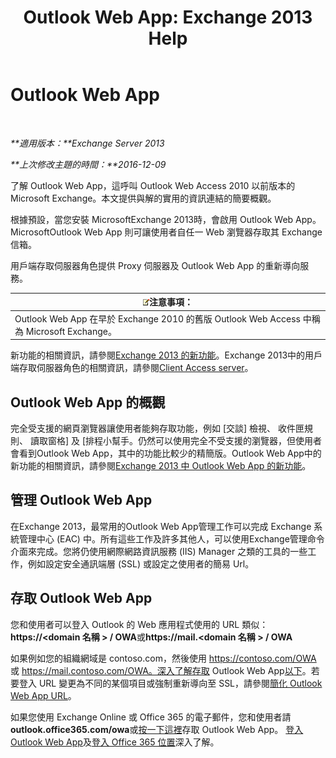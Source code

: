 ﻿---
title: 'Outlook Web App: Exchange 2013 Help'
TOCTitle: Outlook Web App
ms:assetid: 3814b665-01e8-4881-9a44-163f14789ee4
ms:mtpsurl: https://technet.microsoft.com/zh-tw/library/JJ657718(v=EXCHG.150)
ms:contentKeyID: 50472974
ms.date: 05/21/2018
mtps_version: v=EXCHG.150
ms.translationtype: MT
---

# Outlook Web App

 

_**適用版本：**Exchange Server 2013_

_**上次修改主題的時間：**2016-12-09_

了解 Outlook Web App，這呼叫 Outlook Web Access 2010 以前版本的 Microsoft Exchange。本文提供與解的實用的資訊連結的簡要概觀。

根據預設，當您安裝 MicrosoftExchange 2013時，會啟用 Outlook Web App。MicrosoftOutlook Web App 則可讓使用者自任一 Web 瀏覽器存取其 Exchange 信箱。

用戶端存取伺服器角色提供 Proxy 伺服器及 Outlook Web App 的重新導向服務。

<table>
<thead>
<tr class="header">
<th><img src="images/Bb124558.note(EXCHG.150).gif" title="注意事項" alt="注意事項" />注意事項：</th>
</tr>
</thead>
<tbody>
<tr class="odd">
<td>Outlook Web App 在早於 Exchange 2010 的舊版 Outlook Web Access 中稱為 Microsoft Exchange。</td>
</tr>
</tbody>
</table>


新功能的相關資訊，請參閱[Exchange 2013 的新功能](what-s-new-in-exchange-2013-exchange-2013-help.md)。Exchange 2013中的用戶端存取伺服器角色的相關資訊，請參閱[Client Access server](client-access-server-exchange-2013-help.md)。

## Outlook Web App 的概觀

完全受支援的網頁瀏覽器讓使用者能夠存取功能，例如 \[交談\] 檢視、 收件匣規則、 讀取窗格\] 及 \[排程小幫手。仍然可以使用完全不受支援的瀏覽器，但使用者會看到Outlook Web App，其中的功能比較少的精簡版。Outlook Web App中的新功能的相關資訊，請參閱[Exchange 2013 中 Outlook Web App 的新功能](what-s-new-for-outlook-web-app-in-exchange-2013-exchange-2013-help.md)。

## 管理 Outlook Web App

在Exchange 2013，最常用的Outlook Web App管理工作可以完成 Exchange 系統管理中心 (EAC) 中。所有這些工作及許多其他人，可以使用Exchange管理命令介面來完成。您將仍使用網際網路資訊服務 (IIS) Manager 之類的工具的一些工作，例如設定安全通訊端層 (SSL) 或設定之使用者的簡易 Url。

## 存取 Outlook Web App

您和使用者可以登入 Outlook 的 Web 應用程式使用的 URL 類似： **https://\<domain 名稱 \> / OWA**或**https://mail.\<domain 名稱 \> / OWA**

如果例如您的組織網域是 contoso.com，然後使用 https://contoso.com/OWA 或 https://mail.contoso.com/OWA。深入了解存取 Outlook Web App[以下](https://support.microsoft.com/en-us/kb/2897680)。若要登入 URL 變更為不同的某個項目或強制重新導向至 SSL，請參閱[簡化 Outlook Web App URL](simplify-the-outlook-web-app-url-exchange-2013-help.md)。

如果您使用 Exchange Online 或 Office 365 的電子郵件，您和使用者請**outlook.office365.com/owa**或[按一下這裡](http://go.microsoft.com/fwlink/p/?linkid=402333)存取 Outlook Web App。 [登入 Outlook Web App](http://go.microsoft.com/fwlink/p/?linkid=511341)及[登入 Office 365 位置](http://go.microsoft.com/fwlink/p/?linkid=522691)深入了解。

